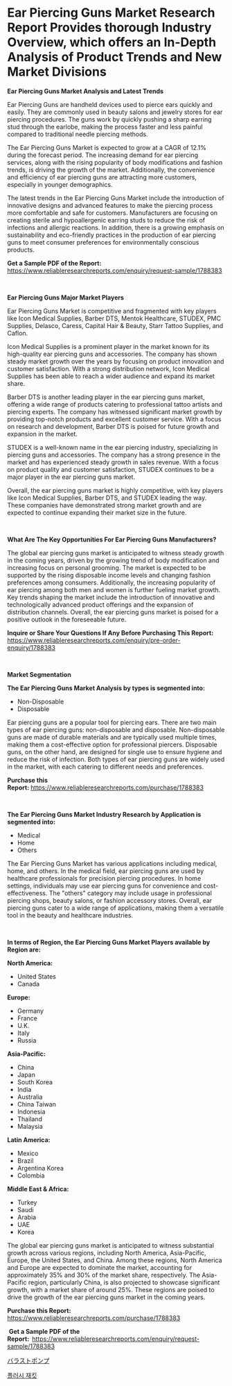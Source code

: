 <p><h1>Ear Piercing Guns Market Research Report Provides thorough Industry Overview, which offers an In-Depth Analysis of Product Trends and New Market Divisions</h1></p><p><strong>Ear Piercing Guns Market Analysis and Latest Trends</strong></p>
<p><p>Ear Piercing Guns are handheld devices used to pierce ears quickly and easily. They are commonly used in beauty salons and jewelry stores for ear piercing procedures. The guns work by quickly pushing a sharp earring stud through the earlobe, making the process faster and less painful compared to traditional needle piercing methods.</p><p>The Ear Piercing Guns Market is expected to grow at a CAGR of 12.1% during the forecast period. The increasing demand for ear piercing services, along with the rising popularity of body modifications and fashion trends, is driving the growth of the market. Additionally, the convenience and efficiency of ear piercing guns are attracting more customers, especially in younger demographics.</p><p>The latest trends in the Ear Piercing Guns Market include the introduction of innovative designs and advanced features to make the piercing process more comfortable and safe for customers. Manufacturers are focusing on creating sterile and hypoallergenic earring studs to reduce the risk of infections and allergic reactions. In addition, there is a growing emphasis on sustainability and eco-friendly practices in the production of ear piercing guns to meet consumer preferences for environmentally conscious products.</p></p>
<p><strong>Get a Sample PDF of the Report:&nbsp;</strong> <a href="https://www.reliableresearchreports.com/enquiry/request-sample/1788383">https://www.reliableresearchreports.com/enquiry/request-sample/1788383</a></p>
<p>&nbsp;</p>
<p><strong>Ear Piercing Guns Major Market Players</strong></p>
<p><p>Ear Piercing Guns Market is competitive and fragmented with key players like Icon Medical Supplies, Barber DTS, Mentok Healthcare, STUDEX, PMC Supplies, Delasco, Caress, Capital Hair & Beauty, Starr Tattoo Supplies, and Caflon. </p><p>Icon Medical Supplies is a prominent player in the market known for its high-quality ear piercing guns and accessories. The company has shown steady market growth over the years by focusing on product innovation and customer satisfaction. With a strong distribution network, Icon Medical Supplies has been able to reach a wider audience and expand its market share.</p><p>Barber DTS is another leading player in the ear piercing guns market, offering a wide range of products catering to professional tattoo artists and piercing experts. The company has witnessed significant market growth by providing top-notch products and excellent customer service. With a focus on research and development, Barber DTS is poised for future growth and expansion in the market.</p><p>STUDEX is a well-known name in the ear piercing industry, specializing in piercing guns and accessories. The company has a strong presence in the market and has experienced steady growth in sales revenue. With a focus on product quality and customer satisfaction, STUDEX continues to be a major player in the ear piercing guns market.</p><p>Overall, the ear piercing guns market is highly competitive, with key players like Icon Medical Supplies, Barber DTS, and STUDEX leading the way. These companies have demonstrated strong market growth and are expected to continue expanding their market size in the future.</p></p>
<p>&nbsp;</p>
<p><strong>What Are The Key Opportunities For Ear Piercing Guns Manufacturers?</strong></p>
<p><p>The global ear piercing guns market is anticipated to witness steady growth in the coming years, driven by the growing trend of body modification and increasing focus on personal grooming. The market is expected to be supported by the rising disposable income levels and changing fashion preferences among consumers. Additionally, the increasing popularity of ear piercing among both men and women is further fueling market growth. Key trends shaping the market include the introduction of innovative and technologically advanced product offerings and the expansion of distribution channels. Overall, the ear piercing guns market is poised for a positive outlook in the foreseeable future.</p></p>
<p><strong>Inquire or Share Your Questions If Any Before Purchasing This Report:</strong> <a href="https://www.reliableresearchreports.com/enquiry/pre-order-enquiry/1788383">https://www.reliableresearchreports.com/enquiry/pre-order-enquiry/1788383</a></p>
<p>&nbsp;</p>
<p><strong>Market Segmentation</strong></p>
<p><strong>The Ear Piercing Guns Market Analysis by types is segmented into:</strong></p>
<p><ul><li>Non-Disposable</li><li>Disposable</li></ul></p>
<p><p>Ear piercing guns are a popular tool for piercing ears. There are two main types of ear piercing guns: non-disposable and disposable. Non-disposable guns are made of durable materials and are typically used multiple times, making them a cost-effective option for professional piercers. Disposable guns, on the other hand, are designed for single use to ensure hygiene and reduce the risk of infection. Both types of ear piercing guns are widely used in the market, with each catering to different needs and preferences.</p></p>
<p><strong>Purchase this Report:&nbsp;</strong><a href="https://www.reliableresearchreports.com/purchase/1788383">https://www.reliableresearchreports.com/purchase/1788383</a></p>
<p>&nbsp;</p>
<p><strong>The Ear Piercing Guns Market Industry Research by Application is segmented into:</strong></p>
<p><ul><li>Medical</li><li>Home</li><li>Others</li></ul></p>
<p><p>The Ear Piercing Guns Market has various applications including medical, home, and others. In the medical field, ear piercing guns are used by healthcare professionals for precision piercing procedures. In home settings, individuals may use ear piercing guns for convenience and cost-effectiveness. The "others" category may include usage in professional piercing shops, beauty salons, or fashion accessory stores. Overall, ear piercing guns cater to a wide range of applications, making them a versatile tool in the beauty and healthcare industries.</p></p>
<p>&nbsp;</p>
<p><strong>In terms of Region, the Ear Piercing Guns Market Players available by Region are:</strong></p>
<p>
    <p> <strong> North America: </strong>
        <ul>
            <li>United States</li>
            <li>Canada</li>
        </ul>
        </p> 
    <p> <strong> Europe: </strong>
        <ul>
            <li>Germany</li>
            <li>France</li>
            <li>U.K.</li>
            <li>Italy</li>
            <li>Russia</li>
        </ul>
        </p> 
    <p> <strong> Asia-Pacific: </strong>
        <ul>
            <li>China</li>
            <li>Japan</li>
            <li>South Korea</li>
            <li>India</li>
            <li>Australia</li>
            <li>China Taiwan</li>
            <li>Indonesia</li>
            <li>Thailand</li>
            <li>Malaysia</li>
        </ul>
        </p> 
    <p> <strong> Latin America: </strong>
        <ul>
            <li>Mexico</li>
            <li>Brazil</li>
            <li>Argentina Korea</li>
            <li>Colombia</li>
        </ul>
        </p> 
    <p> <strong> Middle East & Africa: </strong>
        <ul>
            <li>Turkey</li>
            <li>Saudi</li>
            <li>Arabia</li>
            <li>UAE</li>
            <li>Korea</li>
        </ul>
    </p>
    </p>
<p><p>The global ear piercing guns market is anticipated to witness substantial growth across various regions, including North America, Asia-Pacific, Europe, the United States, and China. Among these regions, North America and Europe are expected to dominate the market, accounting for approximately 35% and 30% of the market share, respectively. The Asia-Pacific region, particularly China, is also projected to showcase significant growth, with a market share of around 25%. These regions are poised to drive the growth of the ear piercing guns market in the coming years.</p></p>
<p><strong>Purchase this Report: </strong><a href="https://www.reliableresearchreports.com/purchase/1788383">https://www.reliableresearchreports.com/purchase/1788383</a></p>
<p>&nbsp;<strong>Get a Sample PDF of the Report:&nbsp;&nbsp;</strong><a href="https://www.reliableresearchreports.com/enquiry/request-sample/1788383">https://www.reliableresearchreports.com/enquiry/request-sample/1788383</a></p>
<p><strong></strong></p>
<p><p><a href="https://github.com/qwpelcjko9242629/Market-Research-Report-List-1/blob/main/41146265702.md">バラストポンプ</a></p><p><a href="https://medium.com/@prestoniegand56562023/%EC%9D%B4%EB%B6%88-%EC%9E%90%EC%BC%93-%EC%8B%9C%EC%9E%A5-%EB%B6%84%EC%84%9D-%EC%97%B0%ED%8F%89%EA%B7%A0-%EC%84%B1%EC%9E%A5%EB%A5%A0-%EC%8B%9C%EC%9E%A5-%EC%84%B8%EB%B6%84%ED%99%94-%EB%B0%8F-%EC%84%B8%EA%B3%84-%EC%82%B0%EC%97%85-%EA%B0%9C%EC%9A%94-10c24c33e3a4">플러시 재킷</a></p></p>